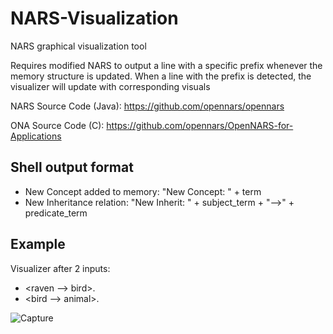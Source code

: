 # NARS-Visualization
NARS graphical visualization tool

Requires modified NARS to output a line with a specific prefix whenever the memory structure is updated. When a line with the prefix is detected, the visualizer will update with corresponding visuals

NARS Source Code (Java): https://github.com/opennars/opennars

ONA Source Code (C): https://github.com/opennars/OpenNARS-for-Applications

Shell output format
------------------------------
- New Concept added to memory: "New Concept: " + term
- New Inheritance relation: "New Inherit: " + subject_term + "-->" + predicate_term


Example
-------------------------------------
Visualizer after 2 inputs:
- <raven --> bird>.
- <bird --> animal>.

![Capture](https://user-images.githubusercontent.com/15344554/95002493-aec63c00-05a2-11eb-8f95-061b32b75bb1.PNG)
